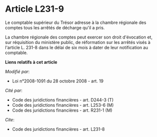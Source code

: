 # Article L231-9

Le comptable supérieur du Trésor adresse à la chambre régionale des comptes tous les arrêtés de décharge qu'il a pris. 

La chambre régionale des comptes peut exercer son droit d'évocation et, sur réquisition du ministère public, de réformation
sur les arrêtés visés à l'article L. 231-8 dans le délai de six mois à dater de leur notification au comptable.

**Liens relatifs à cet article**

_Modifié par_:

  - Loi n°2008-1091 du 28 octobre 2008 - art. 19

_Cité par_:

  - Code des juridictions financières - art. D244-3 (T)
  - Code des juridictions financières - art. L253-6 (M)
  - Code des juridictions financières - art. R231-1 (M)

_Cite_:

  - Code des juridictions financières - art. L231-8
